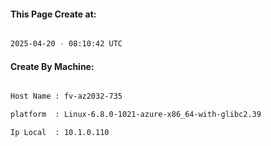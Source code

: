 
   
#### This Page Create at:

```bash

2025-04-20 - 08:10:42 UTC

```

#### Create By Machine:

```bash

Host Name : fv-az2032-735

platform  : Linux-6.8.0-1021-azure-x86_64-with-glibc2.39

Ip Local  : 10.1.0.110

```

